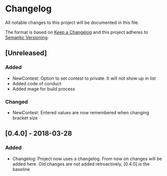 # Changelog
All notable changes to this project will be documented in this file.

The format is based on [Keep a Changelog](http://keepachangelog.com/en/1.0.0/)
and this project adheres to [Semantic Versioning](http://semver.org/spec/v2.0.0.html).

## [Unreleased]
### Added 
- NewContest: Option to set contest to private. It will not show up in list
- Added code of conduct
- Added mage for build process

### Changed
- NewContest: Entered values are now remembered when changing bracket size

## [0.4.0] - 2018-03-28
### Added
- Changelog: Project now uses a changelog. From now on changes will be added here. Old changes are not added retroactively, [0.4.0] is the baseline